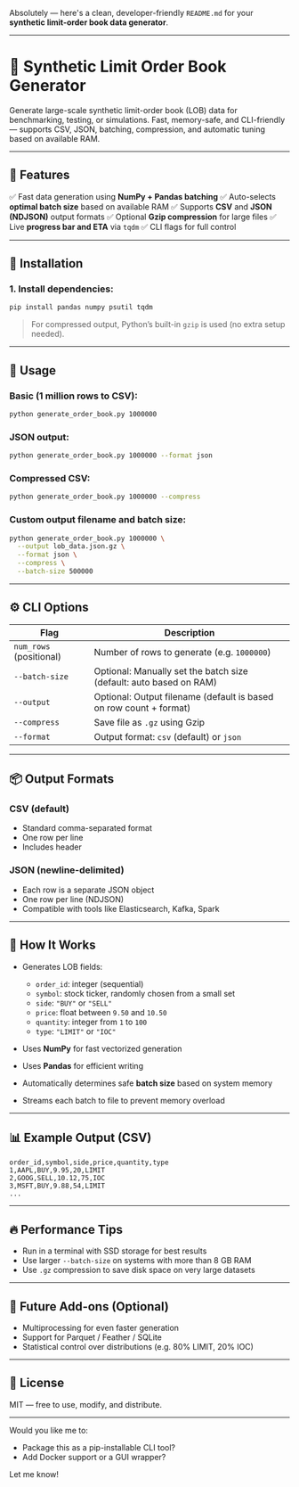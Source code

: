 Absolutely — here's a clean, developer-friendly `README.md` for your **synthetic limit-order book data generator**.

---

# 📘 Synthetic Limit Order Book Generator

Generate large-scale synthetic limit-order book (LOB) data for benchmarking, testing, or simulations.
Fast, memory-safe, and CLI-friendly — supports CSV, JSON, batching, compression, and automatic tuning based on available RAM.

---

## 🔧 Features

✅ Fast data generation using **NumPy + Pandas batching**
✅ Auto-selects **optimal batch size** based on available RAM
✅ Supports **CSV** and **JSON (NDJSON)** output formats
✅ Optional **Gzip compression** for large files
✅ Live **progress bar and ETA** via `tqdm`
✅ CLI flags for full control

---

## 🚀 Installation

### 1. Install dependencies:

```bash
pip install pandas numpy psutil tqdm
```

> For compressed output, Python’s built-in `gzip` is used (no extra setup needed).

---

## 🧪 Usage

### Basic (1 million rows to CSV):

```bash
python generate_order_book.py 1000000
```

### JSON output:

```bash
python generate_order_book.py 1000000 --format json
```

### Compressed CSV:

```bash
python generate_order_book.py 1000000 --compress
```

### Custom output filename and batch size:

```bash
python generate_order_book.py 1000000 \
  --output lob_data.json.gz \
  --format json \
  --compress \
  --batch-size 500000
```

---

## ⚙️ CLI Options

| Flag                    | Description                                                        |
| ----------------------- | ------------------------------------------------------------------ |
| `num_rows` (positional) | Number of rows to generate (e.g. `1000000`)                        |
| `--batch-size`          | Optional: Manually set the batch size (default: auto based on RAM) |
| `--output`              | Optional: Output filename (default is based on row count + format) |
| `--compress`            | Save file as `.gz` using Gzip                                      |
| `--format`              | Output format: `csv` (default) or `json`                           |

---

## 📦 Output Formats

### CSV (default)

* Standard comma-separated format
* One row per line
* Includes header

### JSON (newline-delimited)

* Each row is a separate JSON object
* One row per line (NDJSON)
* Compatible with tools like Elasticsearch, Kafka, Spark

---

## 🧠 How It Works

* Generates LOB fields:

  * `order_id`: integer (sequential)
  * `symbol`: stock ticker, randomly chosen from a small set
  * `side`: `"BUY"` or `"SELL"`
  * `price`: float between `9.50` and `10.50`
  * `quantity`: integer from `1` to `100`
  * `type`: `"LIMIT"` or `"IOC"`
* Uses **NumPy** for fast vectorized generation
* Uses **Pandas** for efficient writing
* Automatically determines safe **batch size** based on system memory
* Streams each batch to file to prevent memory overload

---

## 📊 Example Output (CSV)

```csv
order_id,symbol,side,price,quantity,type
1,AAPL,BUY,9.95,20,LIMIT
2,GOOG,SELL,10.12,75,IOC
3,MSFT,BUY,9.88,54,LIMIT
...
```

---

## 🔥 Performance Tips

* Run in a terminal with SSD storage for best results
* Use larger `--batch-size` on systems with more than 8 GB RAM
* Use `.gz` compression to save disk space on very large datasets

---

## 🧩 Future Add-ons (Optional)

* Multiprocessing for even faster generation
* Support for Parquet / Feather / SQLite
* Statistical control over distributions (e.g. 80% LIMIT, 20% IOC)

---

## 📄 License

MIT — free to use, modify, and distribute.

---

Would you like me to:

* Package this as a pip-installable CLI tool?
* Add Docker support or a GUI wrapper?

Let me know!
